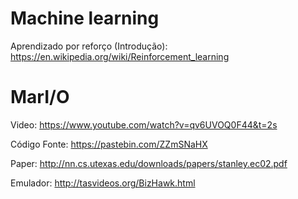# Machine learning
Aprendizado por reforço (Introdução): https://en.wikipedia.org/wiki/Reinforcement_learning

# MarI/O
Video: https://www.youtube.com/watch?v=qv6UVOQ0F44&t=2s

Código Fonte: https://pastebin.com/ZZmSNaHX

Paper: http://nn.cs.utexas.edu/downloads/papers/stanley.ec02.pdf

Emulador: http://tasvideos.org/BizHawk.html
